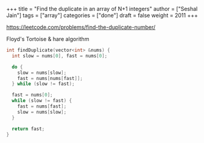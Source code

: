 +++
title = "Find the duplicate in an array of N+1 integers"
author = ["Seshal Jain"]
tags = ["array"]
categories = ["done"]
draft = false
weight = 2011
+++

<https://leetcode.com/problems/find-the-duplicate-number/>

Floyd's Tortoise & hare algorithm

```cpp
int findDuplicate(vector<int> &nums) {
  int slow = nums[0], fast = nums[0];

  do {
    slow = nums[slow];
    fast = nums[nums[fast]];
  } while (slow != fast);

  fast = nums[0];
  while (slow != fast) {
    fast = nums[fast];
    slow = nums[slow];
  }

  return fast;
}
```
